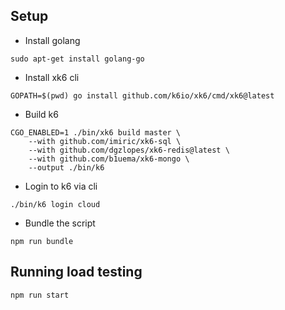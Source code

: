 ## Setup

- Install golang

```
sudo apt-get install golang-go
```

- Install xk6 cli

```
GOPATH=$(pwd) go install github.com/k6io/xk6/cmd/xk6@latest
```

- Build k6

```
CGO_ENABLED=1 ./bin/xk6 build master \
    --with github.com/imiric/xk6-sql \
    --with github.com/dgzlopes/xk6-redis@latest \
    --with github.com/b1uema/xk6-mongo \
    --output ./bin/k6
```

- Login to k6 via cli

```
./bin/k6 login cloud
```

- Bundle the script

```
npm run bundle
```

## Running load testing

```
npm run start
```
